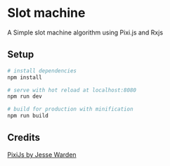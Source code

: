 # Slot machine

A Simple slot machine algorithm using Pixi.js and Rxjs

## Setup

``` bash
# install dependencies
npm install

# serve with hot reload at localhost:8080
npm run dev

# build for production with minification
npm run build
```

## Credits
[PixiJs by Jesse Warden](https://www.youtube.com/channel/UCzBDmYcmynHX7mELvD0sWEA)
